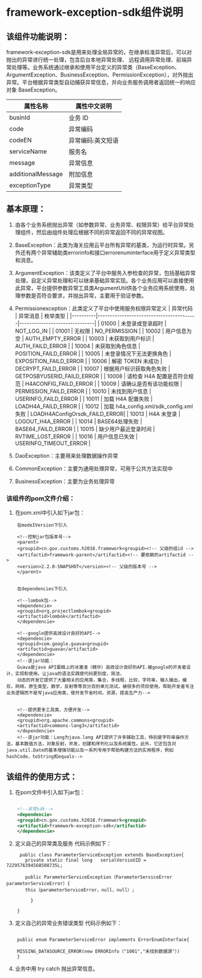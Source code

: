 # framework-exception-sdk组件说明

## 该组件功能说明：

framework-exception-sdk是用来处理全局异常的，在继承标准异常后，可以对抛出的异常进行统一处理，包含后台本地异常处理、 远程调用异常处理、前端异常处理等。业务系统通过继承和使用平台定义的异常类（BaseException、ArgumentException、BusinessException、PermissionException），对外抛出异常。平台根据异常类型自动捕获异常信息，并向业务服务调用者返回统一的响应对象 BaseException。

| 属性名称          | 属性中文说明       |
|-------------------|--------------------|
| businId           | 业务 ID            |
| code              | 异常编码           |
| codeEN            | 异常编码:英文短语  |
| serviceName       | 服务名             |
| message           | 异常信息           |	
| additionalMessage | 附加信息           |
| exceptionType     | 异常类型           |

## 基本原理：
1. 由各个业务系统抛出异常（如参数异常、业务异常、权限异常）给平台异常处理组件，然后由组件处理后根据不同的异常返回不同的异常视图。

2. BaseException：此类为海关应用云平台所有异常的基类，为运行时异常。另外还有两个异常辅助类errorinfo和接口errorenuminterface用于定义异常类型和消息。

3. ArgumentException：该类定义了平台中服务入参检查的异常，包括基础异常处理，自定义异常处理和可以继承基础异常实现。各个业务应用可以直接使用此异常，平台提供参数异常工具类ArgumentUtil供各个业务应用系统使用，处理参数是否符合要求，并抛出异常，主要用于验证参数。

4. Permissionexception：此类定义了平台中使用服务权限异常定义
| 异常代码 | 异常消息                                |          枚举类型             |
|----------|-----------------------------------------|-------------------------------|
| 01000    | 未登录或登录超时                        | NOT_LOG_IN                    |
| 01001    | 无权限                                  | NO_PERMISSION                 |
| 10002    | 用户信息为空                            | AUTH_EMPTY_ERROR              |
| 10003    | 未获取到用户标识                        | AUTH_FAILD_ERROR              |
| 10004    | 未获取到角色信息                        | POSITION_FAILD_ERROR          |
| 10005    | 未登录情况下无法更换角色                | EXPOSITION_FAILD_ERROR        |
| 10006    | 解密 TOKEN 未成功                       | DECRYPT_FAILD_ERROR           |
| 10007    | 根据用户标识获取角色失败                | GETPOSBYUSERID_FAILD_ERROR    |
| 10008    | 请检查 H4A 配置是否符合规范             | H4ACONFIG_FAILD_ERROR         |
| 10009    | 请确认是否有该功能权限                  | PERMISSION_FAILD_ERROR        |
| 10010    | 未找到用户信息                          | USERINFO_FAILD_ERROR          |
| 10011    | 加载 H4A 配置失败                       | LOADH4A_FAILD_ERROR           |
| 10012    | 加载 h4a_config.xml/sdk_config.xml 失败 | LOADH4AConfigOrsdk_FAILD_ERROR|
| 10013    | H4A 未登录                              | LOGOUT_H4A_ERROR              |
| 10014    | BASE64处理失败                          | BASE64_FAILD_ERROR            |
| 10015    | 缺少用户最近登录时间                    | RVTIME_LOST_ERROR             |
| 10016    | 用户信息已失效                          | USERINFO_TIMEOUT_ERROR        |


5. DaoException：主要用来处理数据操作异常

6. CommonException：主要为通用处理异常，可用于公共方法实现中

7. BusinessException：主要为业务处理异常


### 该组件的pom文件介绍：
1. 在pom.xml中引入如下jar包：
  
```
	在modeIVersion下引入

    <!--控制jar包版本号-->
	<parent>
	<groupid>cn.gov.customs.h2018.framework<groupid><!-- 父级的组id -->
	<artifactid>framework-parent</artifactid><!-- 要依赖的artifactid -->
	<version>2.2.0-SNAPSHOT</version><!-- 父级的版本号 -->
	</parent>
	
	
	在dependencies下引入
	
	<!--lombok包--> 
	<dependencie>
	<groupid>org.projectlombok<groupid>
	<artifactid>lombok</artifactid>
	</dependencie>
	
	<!--google提供高效设计良好的API--> 
	<dependencie>
	<groupid>com.google.guava<groupid>
	<artifactid>guava</artifactid>
	</dependencie>
	<!--该jar功能：
	Guava是java API蛋糕上的冰激凌（精华）高效设计良好的API.被google的开发者设计，实现和使用。让java的语法实践使代码更刻度，简洁，
	动态的开发它提供了大量相关的应用类，集合，多线程，比较，字符串，输入输出，缓存，网络，原生类型，数学，反射等等百分百的单元测试，被很多的项目使用，帮助开发者专注业务逻辑而不是写java应用类，使开发节省时间，资源，提高生产力-->
	 
	        
	<!--提供更多工具类，方便开发--> 
	<dependencie>
	<groupid>org.apache.commons<groupid>
	<artifactid>commons-lang3</artifactid>
	</dependencie>
	<!--该jar功能：Lang为java.lang API提供了许多辅助工具，特别是字符串操作方法，基本数值方法，对象反射，并发，创建和序列化以及系统属性。此外，它还包含对java.util.Date的基本增强功能以及一系列专用于帮助构建方法的实用程序，例如hashCode，toString和equals-->

```

## 该组件的使用方式：
1. 在pom文件中引入如下jar包：

```xml

    <!--异常sdk-->  
	<dependencie>
	<groupid>cn.gov.customs.h2018.framework<groupid>
	<artifactid>framework-exception-sdk</artifactid>
	</dependencie>   
``` 
2. 定义自己的异常类及服务
代码示例如下：
```       
     public class ParameterServiceException extends BaseException{
	   private static final long   serialVersioUID = 7229576394568508735L;
	   
	   public ParameterServiceException（ParameterServiceError parameterServiceError）{
	   this（parameterServiceError，null，null）;
	
	     }
	   
	}
```  
3. 定义自己的异常业务错误类型
代码示例如下：
```

	public enum ParameterServiceError implements ErrorEnumInterface{
	
	MISSING_DATASOURCE_ERROR(new ERRORInfo（"1001","未找到数据源"）)
	}
``` 
4. 业务中用 try catch 抛出异常信息。


